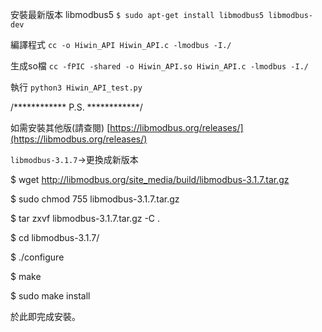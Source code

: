 安裝最新版本 libmodbus5
`$ sudo apt-get install libmodbus5 libmodbus-dev`

編譯程式 `cc -o Hiwin_API Hiwin_API.c -lmodbus -I./`

生成so檔 `cc -fPIC -shared -o Hiwin_API.so Hiwin_API.c -lmodbus -I./`

執行 `python3 Hiwin_API_test.py`



/************ P.S. ************/

如需安裝其他版(請查閱)  [https://libmodbus.org/releases/](https://libmodbus.org/releases/)

`libmodbus-3.1.7`->更換成新版本

$ wget http://libmodbus.org/site_media/build/libmodbus-3.1.7.tar.gz

$ sudo chmod 755 libmodbus-3.1.7.tar.gz

$ tar zxvf libmodbus-3.1.7.tar.gz -C .

$ cd libmodbus-3.1.7/

$ ./configure

$ make

$ sudo make install

於此即完成安裝。
